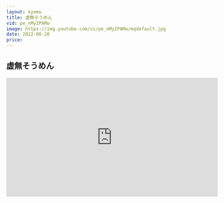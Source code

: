 ```yaml
---
layout: kyomu
title: 虚無そうめん
vid: pe_nMyIPAMw
image: https://img.youtube.com/vi/pe_nMyIPAMw/mqdefault.jpg
date: 2022-06-20
price:
---
```


## 虚無そうめん

<div class="youtube">
  <iframe width="560" height="315" src="https://www.youtube.com/embed/pe_nMyIPAMw" frameborder="0" allow="accelerometer; autoplay; encrypted-media; gyroscope; picture-in-picture" allowfullscreen></iframe>
</div>
